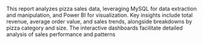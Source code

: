 This report analyzes pizza sales data, leveraging MySQL for data extraction and manipulation, and Power BI for visualization. Key insights include total revenue, average order value, and sales trends, alongside breakdowns by pizza category and size. The interactive dashboards facilitate detailed analysis of sales performance and patterns
